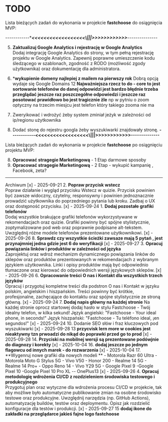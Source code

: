 # TODO

Lista bieżących zadań do wykonania w projekcie **fastchoose** do osiągnięcia MVP:

------------****************<<<<<<<<<<<<<<<<<<\\\|||>>>>>>>>>>>>***************---------------



5. **Zaktualizuj Google Analytics i rejestrację w Google Analytics**  
   Dodaj integrację Google Analytics do strony, w tym pełną rejestrację projektu w Google Analytics. Zapewnij poprawne umieszczenie kodu śledzącego w szablonach, zgodność z RODO (możliwość zgody użytkownika) oraz dokumentację dla administratora.

11. ***wykupienie domeny najlepiej z mailem na pierwszy rok**
    Dobrą opcją wydaje się  Google Domains
12 **Najważniejsza rzecz to do - core to jest sortowanie telefonów do danej odpowidzi jest bardzo błędnie trzeba przeglądać jeszcze raz poszczegółne odpowiedzi i jeszcze raz posotować prawidłowo bo jest tragicznie żle**
    np w pytniu o zoom optyczny na trzecim miesjcu jest telefon który takiego zooma nie ma
    

18. Zweryikować i wdrożyć żeby system zminiał jeżyk w zależności od ip/regionu użytkownika
   19. Dodać stonę do rejestru googla żeby wyszukiwarki znajdowały stronę.
**------------<<<<<<<<<<<<<<<<<<\\\|||>>>>>>>>>>>>--------------**

Lista bieżących zadań do wykonania w projekcie **fastchoose** po osiągnięciu projektu MVP:

8. **Opracować stragegie Marketingową** - 1 Etap darmowe sposoby
9. **Opracować stragegie Marketingową** - 2 Etap - wykupić kampanię , Facebook, zeta?

   
-----------------
Archiwum 
[x] - 2025-09-21 2. **Popraw przycisk wstecz**  
   Popraw działanie i wygląd przycisku Wstecz w quizie. Przycisk powinien być zawsze widoczny, czytelny, responsywny i powinien jednoznacznie prowadzić użytkownika do poprzedniego pytania lub kroku. Zadbaj o UX oraz dostępność przycisku.
[x] - 2025-09-24 1. **Dodaj pozostałe grafiki telefonów**  
   Dodaj wszystkie brakujące grafiki telefonów wykorzystywane w rekomendacjach oraz quizie. Grafiki powinny być spójne stylistycznie, zoptymalizowane pod web oraz poprawnie podpisane alt-tekstem. Uwzględnij różne modele telefonów prezentowane użytkownikowi. 
 [x] - 2025-09-26  8. **Sprawdz czy wszystkie ścieżki zawsaze mają 5 pytań , jest przynajmniej jedna gdzie jest 6 do weryfikacji**
 [x] - 2025-09-27  3. **Opracuj powiązania linków i produktów w zależności od języka**  
   Zaprojektuj oraz wdroż mechanizm dynamicznego powiązania linków do sklepów oraz produktów prezentowanych w rekomendacjach z wybranym językiem użytkownika. Linki i opisy produktów mają być odpowiednio tłumaczone oraz kierować do odpowiednich wersji językowych sklepów.
[x] - 2025-09-26   6. **Opracowanie treści O nas i Kontakt dla wszystkich trzech języków**  
   Opracuj i przygotuj kompletne treści dla podstron O nas i Kontakt w języku polskim, angielskim i hiszpańskim. Treści powinny być krótkie, profesjonalne, zachęcające do kontaktu oraz spójne stylistycznie ze stroną główną.
[x] - 2025-09-24   7. **Dodaj napis główny na każdej stronie**
   Na każdej stronie oprocz startowej dodaj hasło w stylu Fastchoose - Twój idealny telefon, w kilka sekund!
   Język angielski: "Fastchoose - Your ideal phone, in seconds!"
   Język hiszpański: "Fastchoose - Tu teléfono ideal, ¡en segundos!"
[x] - 2025-09-24  10. Dodanie SEO słów i fraz kluczowych pod wyszukiwarki 
[x] - 2025-09-28 13 **przycvisk lern more w cookies jest nieaktywny tzn prwoadzi do nikąd do poprawki przed go to prod**
[x] - 2025-09-28  14. **Przyciski na mobilnej wersji są prezentowane podówjnie do diagnozy i korekty**
[x] - 2025-10-04 16. **dodaj jeszcze po jednym flagowcu od innych marek - do rozwarzenia**
 [x] - 2025-10-04   17. **Wygenruj nowe grafiki dla nowych modeli **
    -  Motorola Razr 60 Ultra
    -  Motorola Moto G Stylus 5G
    -  Vivo V50
    -  Honor 200
    -  Realme 14 5G
    -  Realme 14 Pro+
    -  Oppo Reno 14
    -  Vivo Y29 5G
    -  Google Pixel 9
    -Google Pixel 10
    -Google Pixel 10 Pro XL
   -- OnePlus13
[x] - 2025-09-26 4. **Opracuj metodologię wdrożenia CI/CD z rozdzieleniem środowiska testowego i produkcyjnego**  
   Przygotuj plan oraz wytyczne dla wdrożenia procesu CI/CD w projekcie, tak aby możliwe było automatyczne publikowanie zmian na osobne środowisko testowe oraz produkcyjne. Uwzględnij narzędzia (np. GitHub Actions), automatyzację buildów, testów oraz deploymentu. Opisz jak rozdzielić konfiguracje dla testów i produkcji.
[x] - 2025-09-27  15 **dodaj ikone do zakładki na przeglądarce jakieś fajne logo fastchoose**
